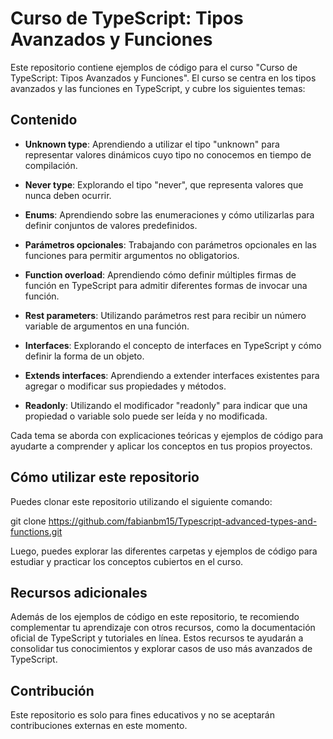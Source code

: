 # Curso de TypeScript: Tipos Avanzados y Funciones

Este repositorio contiene ejemplos de código para el curso "Curso de TypeScript: Tipos Avanzados y Funciones". El curso se centra en los tipos avanzados y las funciones en TypeScript, y cubre los siguientes temas:

## Contenido

- **Unknown type**: Aprendiendo a utilizar el tipo "unknown" para representar valores dinámicos cuyo tipo no conocemos en tiempo de compilación.

- **Never type**: Explorando el tipo "never", que representa valores que nunca deben ocurrir.

- **Enums**: Aprendiendo sobre las enumeraciones y cómo utilizarlas para definir conjuntos de valores predefinidos.

- **Parámetros opcionales**: Trabajando con parámetros opcionales en las funciones para permitir argumentos no obligatorios.

- **Function overload**: Aprendiendo cómo definir múltiples firmas de función en TypeScript para admitir diferentes formas de invocar una función.

- **Rest parameters**: Utilizando parámetros rest para recibir un número variable de argumentos en una función.

- **Interfaces**: Explorando el concepto de interfaces en TypeScript y cómo definir la forma de un objeto.

- **Extends interfaces**: Aprendiendo a extender interfaces existentes para agregar o modificar sus propiedades y métodos.

- **Readonly**: Utilizando el modificador "readonly" para indicar que una propiedad o variable solo puede ser leída y no modificada.

Cada tema se aborda con explicaciones teóricas y ejemplos de código para ayudarte a comprender y aplicar los conceptos en tus propios proyectos.

## Cómo utilizar este repositorio

Puedes clonar este repositorio utilizando el siguiente comando:

git clone https://github.com/fabianbm15/Typescript-advanced-types-and-functions.git

Luego, puedes explorar las diferentes carpetas y ejemplos de código para estudiar y practicar los conceptos cubiertos en el curso.

## Recursos adicionales

Además de los ejemplos de código en este repositorio, te recomiendo complementar tu aprendizaje con otros recursos, como la documentación oficial de TypeScript y tutoriales en línea. Estos recursos te ayudarán a consolidar tus conocimientos y explorar casos de uso más avanzados de TypeScript.

## Contribución

Este repositorio es solo para fines educativos y no se aceptarán contribuciones externas en este momento.
